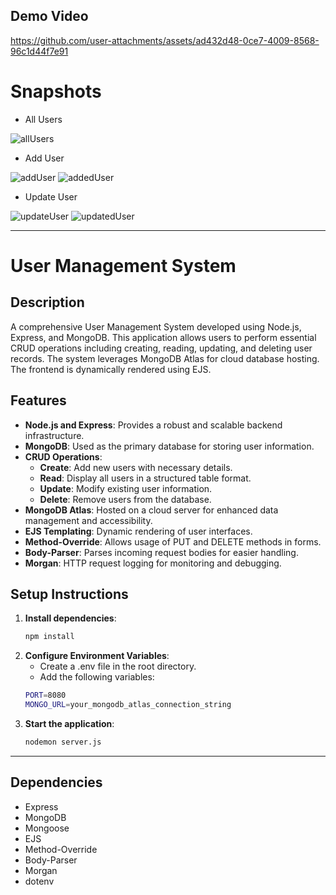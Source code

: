## Demo Video
https://github.com/user-attachments/assets/ad432d48-0ce7-4009-8568-96c1d44f7e91


# Snapshots

 - All Users
   
![allUsers](https://github.com/user-attachments/assets/73e1af43-cbea-4bc0-8f07-f8a62f03ae6d)

 - Add User
   
![addUser](https://github.com/user-attachments/assets/23f76c13-75ae-411e-ada3-4445fd163380)
![addedUser](https://github.com/user-attachments/assets/ff85111b-7e86-486e-96bf-919b97df7b7a)

 - Update User
   
![updateUser](https://github.com/user-attachments/assets/d7459fa0-f6ca-4814-9c74-6046430bc9bf)
![updatedUser](https://github.com/user-attachments/assets/0005071b-3819-440e-b9d7-3efee979905a)


-----------------

# User Management System

## Description

A comprehensive User Management System developed using Node.js, Express, and MongoDB. This application allows users to perform essential CRUD operations including creating, reading, updating, and deleting user records. The system leverages MongoDB Atlas for cloud database hosting. The frontend is dynamically rendered using EJS.

## Features

- **Node.js and Express**: Provides a robust and scalable backend infrastructure.
- **MongoDB**: Used as the primary database for storing user information.
- **CRUD Operations**:
  - **Create**: Add new users with necessary details.
  - **Read**: Display all users in a structured table format.
  - **Update**: Modify existing user information.
  - **Delete**: Remove users from the database.
- **MongoDB Atlas**: Hosted on a cloud server for enhanced data management and accessibility.
- **EJS Templating**: Dynamic rendering of user interfaces.
- **Method-Override**: Allows usage of PUT and DELETE methods in forms.
- **Body-Parser**: Parses incoming request bodies for easier handling.
- **Morgan**: HTTP request logging for monitoring and debugging.

## Setup Instructions


1. **Install dependencies**:
   ```sh
   npm install


2. **Configure Environment Variables**:
   - Create a .env file in the root directory.
   - Add the following variables:
   ```sh
   PORT=8080
   MONGO_URL=your_mongodb_atlas_connection_string

3. **Start the application**:
   ```sh
   nodemon server.js


------------


## Dependencies
 - Express
 - MongoDB
 - Mongoose
 - EJS
 - Method-Override
 - Body-Parser
 - Morgan
 - dotenv
